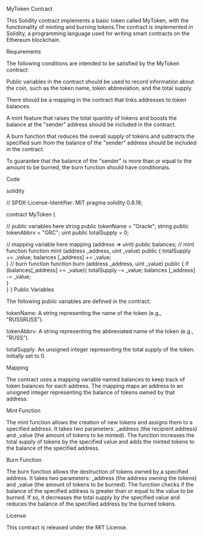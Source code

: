 MyToken Contract

This Solidity contract implements a basic token called MyToken, with the functionality of minting and burning tokens.The contract is implemented in Solidity, a programming language used for writing smart contracts on the Ethereum blockchain.

Requirements

The following conditions are intended to be satisfied by the MyToken contract:

Public variables in the contract should be used to record information about the coin, such as the token name, token abbreviation, and the total supply.

There should be a mapping in the contract that links addresses to token balances.

A mint feature that raises the total quantity of tokens and boosts the balance at the "sender" address should be included in the contract.

A burn function that reduces the overall supply of tokens and subtracts the specified sum from the balance of the "sender" address should be included in the contract.

To guarantee that the balance of the "sender" is more than or equal to the amount to be burned, the burn function should have conditionals.

Code

solidity

// SPDX-License-Identifier: MIT
pragma solidity 0.8.18;

contract MyToken {

// public variables here
string public tokenName = "Oracle";
string public tokenAbbrv = "ORC";
uint public totalSupply = 0;

// mapping variable here
mapping (address => uint) public balances;
// mint function
function mint (address _address, uint _value) public {
    totalSupply += _value;
    balances [_address] += _value;    
}
// burn function
function burn (address _address, uint _value) public {
    if (balances[_address] >= _value){
    totalSupply -= _value;
    balances [_address] -= _value;  
        }   
    }
}
Public Variables

The following public variables are defined in the contract:

tokenName: A string representing the name of the token (e.g., "RUSSRUSS").

tokenAbbrv: A string representing the abbreviated name of the token (e.g., "RUSS").

totalSupply: An unsigned integer representing the total supply of the token. Initially set to 0.

Mapping

The contract uses a mapping variable named balances to keep track of token balances for each address. The mapping maps an address to an unsigned integer representing the balance of tokens owned by that address.

Mint Function

The mint function allows the creation of new tokens and assigns them to a specified address. It takes two parameters: _address (the recipient address) and _value (the amount of tokens to be minted). The function increases the total supply of tokens by the specified value and adds the minted tokens to the balance of the specified address.

Burn Function

The burn function allows the destruction of tokens owned by a specified address. It takes two parameters: _address (the address owning the tokens) and _value (the amount of tokens to be burned). The function checks if the balance of the specified address is greater than or equal to the value to be burned. If so, it decreases the total supply by the specified value and reduces the balance of the specified address by the burned tokens.

License

This contract is released under the MIT License.

